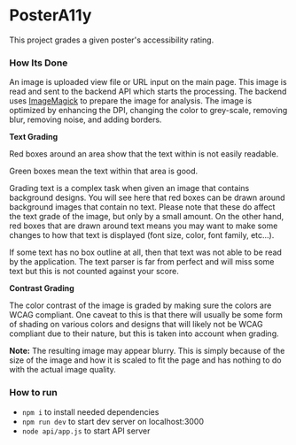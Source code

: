 # PosterA11y

This project grades a given poster's accessibility rating.

### How Its Done

An image is uploaded view file or URL input on the main page. This image is read and sent to the backend API which starts the processing. The backend uses [ImageMagick](https://imagemagick.org/index.php) to prepare the image for analysis. The image is optimized by enhancing the DPI, changing the color to grey-scale, removing blur, removing noise, and adding borders.

**Text Grading**

Red boxes around an area show that the text within is not easily readable.

Green boxes mean the text within that area is good.

Grading text is a complex task when given an image that contains background designs. You will see here that red boxes can be drawn around background images that contain no text. Please note that these do affect the text grade of the image, but only by a small amount. On the other hand, red boxes that are drawn around text means you may want to make some changes to how that text is displayed (font size, color, font family, etc...).

If some text has no box outline at all, then that text was not able to be read by the application. The text parser is far from perfect and will miss some text but this is not counted against your score.

**Contrast Grading**

The color contrast of the image is graded by making sure the colors are WCAG compliant. One caveat to this is that there will usually be some form of shading on various colors and designs that will likely not be WCAG compliant due to their nature, but this is taken into account when grading.

**Note:** The resulting image may appear blurry. This is simply because of the size of the image and how it is scaled to fit the page and has nothing to do with the actual image quality.

### How to run

- `npm i` to install needed dependencies
- `npm run dev` to start dev server on localhost:3000
- `node api/app.js` to start API server

